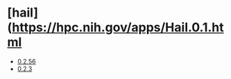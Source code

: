 # [hail](https://hpc.nih.gov/apps/Hail.0.1.html
- [0.2.56](/high-throughput-sequencing/hail/0.2.56)
- [0.2.3](/high-throughput-sequencing/hail/0.2.3)
